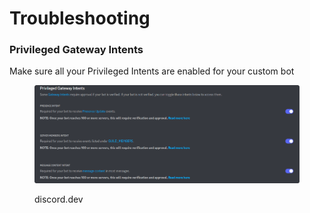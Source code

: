 # Troubleshooting

### Privileged Gateway Intents

Make sure all your Privileged Intents are enabled for your custom bot

<figure><img src="../.gitbook/assets/msedge_JJxVr8XdXF.png" alt=""><figcaption><p>discord.dev</p></figcaption></figure>
